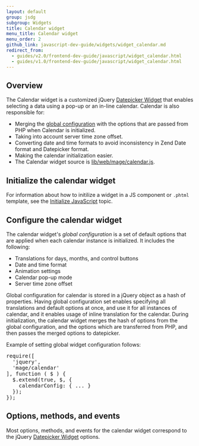 ```yaml
---
layout: default
group: jsdg
subgroup: Widgets
title: Calendar widget
menu_title: Calendar widget
menu_order: 2
github_link: javascript-dev-guide/widgets/widget_calendar.md
redirect_from:
  - guides/v2.0/frontend-dev-guide/javascript/widget_calendar.html
  - guides/v1.0/frontend-dev-guide/javascript/widget_calendar.html
---
```


<h2 id="fedg_jquery-widget_calendar-overview">Overview</h2>

The Calendar widget is a customized jQuery <a href="http://api.jQueryui.com/datepicker/" target="_blank">Datepicker Widget</a> that enables selecting a data using a pop-up or an in-line calendar. Calendar is also responsible for:

*	Merging the <a href="#fedg_calendar_config">global configuration</a> with the options that are passed from PHP when Calendar is initialized.
*	Taking into account server time zone offset.
*	Converting date and time formats to avoid inconsistency in Zend Date format and Datepicker format.
*	Making the calendar initialization easier.
*	The Calendar widget source is <a href="{{site.mage2000url}}lib/web/mage/calendar.js" target="_blank">lib/web/mage/calendar.js</a>.

<h2 id="fedg_calendar_init">Initialize the calendar widget</h2>

For information about how to initilize a widget in a JS component or `.phtml` template, see the <a href="{{site.gdeurl}}frontend-dev-guide/javascript/js_init.html" target="_blank">Initialize JavaScript</a> topic.

<h2 id="fedg_calendar_config">Configure the calendar widget</h2>

The calendar widget's *global configuration* is a set of default options that are applied when each calendar instance is initialized. It includes the following:

*	Translations for days, months, and control buttons
*	Date and time format
*	Animation settings
*	Calendar pop-up mode
*	Server time zone offset

Global configuration for calendar is stored in a jQuery object as a hash of properties. Having global configuration set enables specifying all translations and default options at once, and use it for all instances of calendar, and it enables usage of inline translation for the calendar. During initialization, the calendar widget merges the hash of options from the global configuration, and the options which are transferred from PHP, and then passes the merged options to datepicker. 

Example of setting global widget configuration follows:
<pre>require([
  'jquery',
  'mage/calendar'
], function ( $ ) {
  $.extend(true, $, {
    calendarConfig: { ... }
  });
});
</pre>


<h2 id="fedg_calendar_options">Options, methods, and events</h2>

<p>Most options, methods, and events for the calendar widget correspond to the jQuery <a href="http://api.jqueryui.com/datepicker/" target="_blank">Datepicker Widget</a> options.</p>


